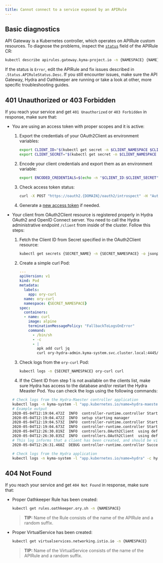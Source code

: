```yaml
---
title: Cannot connect to a service exposed by an APIRule
---
```


## Basic diagnostics

API Gateway is a Kubernetes controller, which operates on APIRule custom resources. To diagnose the problems, inspect the [`status`](../../05-technical-reference/00-custom-resources/apix-01-apirule.md/#status-codes) field of the APIRule CR:

   ```bash
   kubectl describe apirules.gateway.kyma-project.io -n {NAMESPACE} {NAME}
   ```

If the status is `Error`, edit the APIRule and fix issues described in `.Status.APIRuleStatus.Desc`. If you still encounter issues, make sure the API Gateway, Hydra and Oathkeeper are running or take a look at other, more specific troubleshooting guides.

## 401 Unauthorized or 403 Forbidden

If you reach your service and get `401 Unauthorized` or `403 Forbidden` in response, make sure that:

- You are using an access token with proper scopes and it is active:

  1. Export the credentials of your OAuth2Client as environment variables:

      ```bash
      export CLIENT_ID="$(kubectl get secret -n $CLIENT_NAMESPACE $CLIENT_NAME -o jsonpath='{.data.client_id}' | base64 --decode)"
      export CLIENT_SECRET="$(kubectl get secret -n $CLIENT_NAMESPACE $CLIENT_NAME -o jsonpath='{.data.client_secret}' | base64 --decode)"
      ```

  2. Encode your client credentials and export them as an environment variable:

      ```bash
      export ENCODED_CREDENTIALS=$(echo -n "$CLIENT_ID:$CLIENT_SECRET" | base64)
      ```

  3. Check access token status:

      ```bash
      curl -X POST "https://oauth2.{DOMAIN}/oauth2/introspect" -H "Authorization: Basic $ENCODED_CREDENTIALS" -F "token={ACCESS_TOKEN}"
      ```

  4. Generate a [new access token](../../03-tutorials/00-api-exposure/apix-02-expose-and-secure-service.md/#register-an-o-auth2-client-and-get-tokens) if needed.

- Your client from OAuth2Client resource is registered properly in Hydra OAuth2 and OpenID Connect server. You need to call the Hydra administrative endpoint `/client` from inside of the cluster. Follow this steps:

  1. Fetch the Client ID from Secret specified in the OAuth2Client resource:

      ```bash
      kubectl get secrets {SECRET_NAME} -n {SECRET_NAMESPACE} -o jsonpath='{ .data.client_id }' | base64 --decode
      ```

  2. Create a simple curl Pod:

      ```yaml
      ---
      apiVersion: v1
      kind: Pod
      metadata:
        labels:
          app: ory-curl
        name: ory-curl
        namespace: {SECRET_NAMESPACE}
      spec:
        containers:
        - name: curl
          image: alpine
          terminationMessagePolicy: "FallbackToLogsOnError"
          command:
            - /bin/sh
            - -c
            - |
              apk add curl jq
              curl ory-hydra-admin.kyma-system.svc.cluster.local:4445/clients | jq '.'
      ```

  3. Check logs from the `ory-curl` Pod:

      ```bash
      kubectl logs -n {SECRET_NAMESPACE} ory-curl curl
      ```

  4. If the Client ID from step 1 is not available on the clients list, make sure Hydra has access to the database and/or restart the Hydra Measter Pod.
  You can check the logs using the following commands:

  ```bash
  # Check logs from the Hydra-Maester controller application
  kubectl logs -n kyma-system -l "app.kubernetes.io/name=hydra-maester" -c hydra-maester
  # Example output
  2020-05-04T12:19:04.472Z  INFO  controller-runtime.controller Starting EventSource  {"controller": "oauth2client", "source": "kind source: /, Kind="}
  2020-05-04T12:19:04.472Z  INFO  setup starting manager
  2020-05-04T12:19:04.573Z  INFO  controller-runtime.controller Starting Controller {"controller": "oauth2client"}
  2020-05-04T12:19:04.673Z  INFO  controller-runtime.controller Starting workers  {"controller": "oauth2client", "worker count": 1}
  2020-05-04T12:26:30.819Z  INFO  controllers.OAuth2Client  using default client
  2020-05-04T12:26:30.835Z  INFO  controllers.OAuth2Client  using default client
  # This log informs that a client has been created, and should be visible within hydra
  2020-05-04T12:26:31.468Z  DEBUG controller-runtime.controller Successfully Reconciled {"controller": "oauth2client", "request": "test-ns/test-client"}

  # Check logs from the Hydra application
  kubectl logs -n kyma-system -l "app.kubernetes.io/name=hydra" -c hydra
  ```

## 404 Not Found

If you reach your service and get `404 Not Found` in response, make sure that:

- Proper Oathkeeper Rule has been created:

  ```bash
  kubectl get rules.oathkeeper.ory.sh -n {NAMESPACE}
  ```

  >**TIP:** Name of the Rule consists of the name of the APIRule and a random suffix.

- Proper VirtualService has been created:

  ```bash
  kubectl get virtualservices.networking.istio.io -n {NAMESPACE}
  ```

  >**TIP:** Name of the VirtualService consists of the name of the APIRule and a random suffix.
